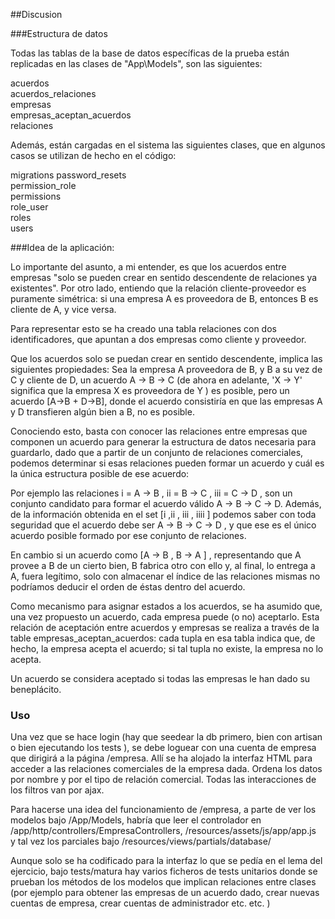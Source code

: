 ##Discusion

###Estructura de datos

Todas las tablas de la base de datos específicas de la prueba están replicadas en las
clases de "App\Models", son las siguientes:

acuerdos                  
acuerdos_relaciones       
empresas                  
empresas_aceptan_acuerdos                
relaciones   

Además, están cargadas en el sistema las siguientes clases, que en algunos casos
se utilizan de hecho en el código:

migrations
password_resets           
permission_role           
permissions                
role_user                 
roles                     
users  


###Idea de la aplicación:

Lo importante del asunto, a mi entender, es que los acuerdos entre empresas
"solo se pueden crear en sentido descendente de relaciones ya existentes". Por otro lado,
entiendo que la relación cliente-proveedor es puramente simétrica: si una empresa A es proveedora de B,
entonces B es cliente de A, y vice versa.

Para representar esto se ha creado una tabla relaciones con dos identificadores, que apuntan a dos
empresas como cliente y proveedor.

Que los acuerdos solo se puedan crear en sentido descendente, implica las siguientes propiedades:
Sea la empresa A proveedora de B, y B a su vez de C y cliente de D,
un acuerdo A -> B -> C (de ahora en adelante, 'X -> Y' significa que la empresa X es
proveedora de Y ) es posible, pero un acuerdo [A->B + D->B], donde el acuerdo
consistiría en que las empresas A y D transfieren algún bien a B, no es posible.

Conociendo esto, basta con conocer las relaciones entre empresas que componen un acuerdo
para generar la estructura de datos necesaria para guardarlo,
dado que a partir de un conjunto de relaciones comerciales, podemos determinar si esas
relaciones pueden formar un acuerdo y cuál es la única estructura posible de ese acuerdo:

Por ejemplo las relaciones i = A -> B , ii = B -> C , iii = C -> D , son un conjunto candidato
para formar el acuerdo válido A -> B -> C -> D. Además, de la información obtenida
en el set [i ,ii , iii , iiii ] podemos saber con toda seguridad que el acuerdo debe ser
A -> B -> C -> D , y que ese es el único acuerdo posible formado por ese conjunto de relaciones.

En cambio si un acuerdo como [A -> B , B -> A ] , representando que A provee a B de un cierto bien, B fabrica otro con ello y, al final, lo entrega a A,
fuera legítimo, solo con almacenar el índice de las relaciones mismas no podríamos deducir el orden de éstas dentro del acuerdo.



Como mecanismo para asignar estados a los acuerdos, se ha asumido que, una vez propuesto un acuerdo,
cada empresa puede (o no) aceptarlo. Esta relación de aceptación entre acuerdos y empresas se realiza
a través de la table empresas_aceptan_acuerdos: cada tupla en esa tabla indica que, de hecho, la empresa acepta
el acuerdo; si tal tupla no existe, la empresa no lo acepta.

Un acuerdo se considera aceptado si todas las empresas le han dado su beneplácito.


### Uso

Una vez que se hace login (hay que seedear la db primero, bien con artisan o bien ejecutando los tests ),
se debe loguear con una cuenta de empresa que dirigirá a la página /empresa. Allí se ha alojado
la interfaz HTML para acceder a las relaciones comerciales de la empresa dada. Ordena los datos por nombre
y por el tipo de relación comercial. Todas las interacciones de los filtros van por ajax.

Para hacerse una idea del funcionamiento de /empresa, a parte de ver los modelos bajo /App/Models,
habría que leer el controlador en /app/http/controllers/EmpresaControllers,  /resources/assets/js/app/app.js  
y tal vez los parciales bajo /resources/views/partials/database/

Aunque solo se ha codificado para la interfaz lo que se pedía en el lema del ejercicio, bajo tests/matura hay
varios ficheros de tests unitarios donde se prueban los métodos de los modelos que implican relaciones entre clases
(por ejemplo para obtener las empresas de un acuerdo dado, crear nuevas cuentas de empresa, crear cuentas de administrador
etc. etc. ) 
